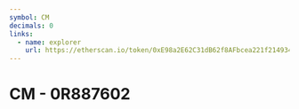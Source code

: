 ```yaml
---
symbol: CM
decimals: 0
links:
  - name: explorer
    url: https://etherscan.io/token/0xE98a2E62C31dB62f8AFbcea221f214934dcAFF72
---
```


# CM - 0R887602
